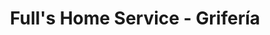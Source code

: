 ---
title: "Full's Home Service - Grifería"
url: /surquillo/fulls-home-service-griferia/
shop: Eisenwaren
---